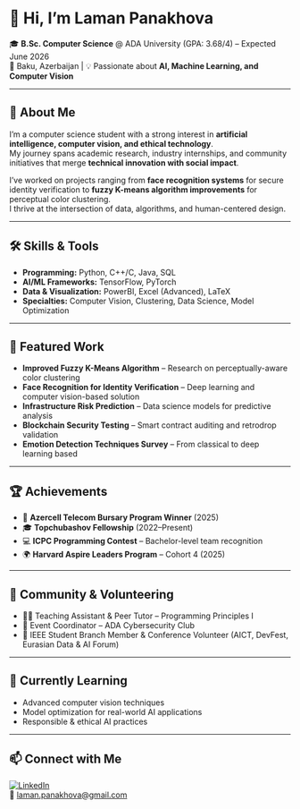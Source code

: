# 👋 Hi, I’m Laman Panakhova  

🎓 **B.Sc. Computer Science** @ ADA University (GPA: 3.68/4) – Expected June 2026  
📍 Baku, Azerbaijan | 💡 Passionate about **AI, Machine Learning, and Computer Vision**  

---

## 🚀 About Me  
I’m a computer science student with a strong interest in **artificial intelligence, computer vision, and ethical technology**.  
My journey spans academic research, industry internships, and community initiatives that merge **technical innovation with social impact**.  

I’ve worked on projects ranging from **face recognition systems** for secure identity verification to **fuzzy K-means algorithm improvements** for perceptual color clustering.  
I thrive at the intersection of data, algorithms, and human-centered design.  

---

## 🛠 Skills & Tools  
- **Programming:** Python, C++/C, Java, SQL  
- **AI/ML Frameworks:** TensorFlow, PyTorch  
- **Data & Visualization:** PowerBI, Excel (Advanced), LaTeX  
- **Specialties:** Computer Vision, Clustering, Data Science, Model Optimization  

---

## 📌 Featured Work  
- **Improved Fuzzy K-Means Algorithm** – Research on perceptually-aware color clustering  
- **Face Recognition for Identity Verification** – Deep learning and computer vision-based solution  
- **Infrastructure Risk Prediction** – Data science models for predictive analysis  
- **Blockchain Security Testing** – Smart contract auditing and retrodrop validation
- **Emotion Detection Techniques Survey** – From classical to deep learning based  


---

## 🏆 Achievements  
- 🥇 **Azercell Telecom Bursary Program Winner** (2025)  
- 🎓 **Topchubashov Fellowship** (2022–Present)  
- 💻 **ICPC Programming Contest** – Bachelor-level team recognition  
- 🌍 **Harvard Aspire Leaders Program** – Cohort 4 (2025)  

---

## 🤝 Community & Volunteering  
- 👩‍🏫 Teaching Assistant & Peer Tutor – Programming Principles I  
- 🔐 Event Coordinator – ADA Cybersecurity Club  
- 📡 IEEE Student Branch Member & Conference Volunteer (AICT, DevFest, Eurasian Data & AI Forum)  

---

## 🌱 Currently Learning  
- Advanced computer vision techniques  
- Model optimization for real-world AI applications  
- Responsible & ethical AI practices  

---

## 📫 Connect with Me  
[![LinkedIn](https://img.shields.io/badge/LinkedIn-blue?logo=linkedin&logoColor=white)](https://www.linkedin.com/in/lpanakhova16882-/)  
📧 [laman.panakhova@gmail.com](mailto:laman.panakhova@gmail.com)  
